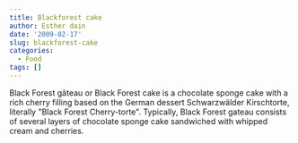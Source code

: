 ```yaml
---
title: Blackforest cake
author: Esther dain
date: '2009-02-17'
slug: blackforest-cake
categories:
  - Food
tags: []
---
```


Black Forest gâteau or Black Forest cake is a chocolate sponge cake with a rich cherry filling based on the German dessert Schwarzwälder Kirschtorte, literally "Black Forest Cherry-torte". Typically, Black Forest gateau consists of several layers of chocolate sponge cake sandwiched with whipped cream and cherries. 
